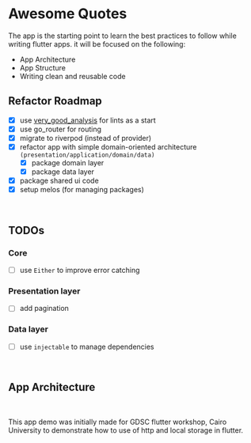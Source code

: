 # Awesome Quotes

The app is the starting point to learn the best practices to follow while writing flutter apps.
it will be focused on the following:

- App Architecture
- App Structure
- Writing clean and reusable code

## Refactor Roadmap

- [x] use [very_good_analysis](https://pub.dev/packages/very_good_analysis) for lints as a start
- [x] use go_router for routing
- [x] migrate to riverpod (instead of provider)
- [x] refactor app with simple domain-oriented architecture `(presentation/application/domain/data)`
  - [x] package domain layer
  - [x] package data layer
- [x] package shared ui code
- [x] setup melos (for managing packages)

<br>

## TODOs

### Core

- [ ] use `Either` to improve error catching

### Presentation layer

- [ ] add pagination

### Data layer

- [ ] use `injectable` to manage dependencies

<br>

## App Architecture

<br>

This app demo was initially made for GDSC flutter workshop, Cairo University to demonstrate how to use of http and local storage in flutter.
